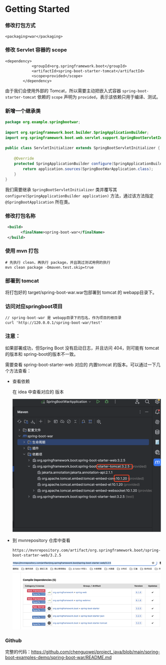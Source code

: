 # Getting Started

### 修改打包方式

```
<packaging>war</packaging>
```



### 修改 Servlet 容器的 scope

```
<dependency>
            <groupId>org.springframework.boot</groupId>
            <artifactId>spring-boot-starter-tomcat</artifactId>
            <scope>provided</scope>
        </dependency>
```

由于我们会使用外部的 Tomcat，所以需要主动把嵌入式容器 `spring-boot-starter-tomcat` 依赖的 `scope` 声明为 `provided`，表示该依赖只用于编译、测试。



### 新增一个继承类

```java
package org.example.springbootwar;

import org.springframework.boot.builder.SpringApplicationBuilder;
import org.springframework.boot.web.servlet.support.SpringBootServletInitializer;

public class ServletInitializer extends SpringBootServletInitializer {

    @Override
    protected SpringApplicationBuilder configure(SpringApplicationBuilder application) {
        return application.sources(SpringBootWarApplication.class);
    }
}
```

我们需要继承 `SpringBootServletInitializer` 类并覆写其 `configure(SpringApplicationBuilder application)` 方法，通过该方法指定 `@SpringBootApplication` 所在类。



### 修改打包名称

```xml
 <build>      
       <finalName>spring-boot-war</finalName>
 </build>
```



### 使用 mvn 打包

```
# 先执行 clean，再执行 package，并且跳过测试用例的执行
mvn clean package -Dmaven.test.skip=true
```



### 部署到 tomcat 

将打包好的 target/spring-boot-war.war包部署到 tomcat 的 webapp目录下。



### 访问对应springboot项目

```
// spring-boot-war 是 webapp目录下的包名，作为项目的根目录
curl 'http://120.0.0.1/spring-boot-war/test'
```





### 注意：

如果部署成功，但Spring Boot 没有启动日志，并且访问 404，则可能有 tomcat 的版本和 spring-boot的版本不一致。

需要查看 spring-boot-starter-web 对应的 内置tomcat 的版本。可以通过一下几个方法查看：

- 查看依赖

  在 idea 中查看对应的 版本

  ![image-20240425103235240](src/main/resources/static/image-20240425103235240.png)

- 到 mvnrepository 仓库中查看

  ```
  https://mvnrepository.com/artifact/org.springframework.boot/spring-boot-starter-web/3.2.5
  ```

  ![image-20240425103506360](src/main/resources/static/image-20240425103506360.png)



### Github 

完整的代码：https://github.com/chenguowei/project_java/blob/main/spring-boot-examples-demo/spring-boot-war/README.md
